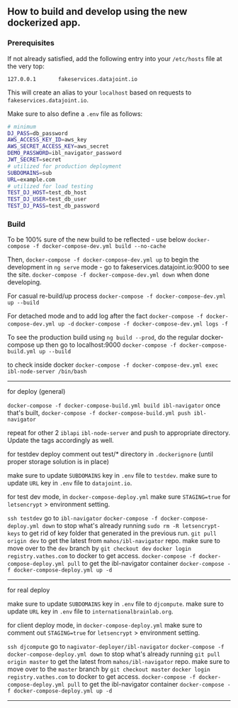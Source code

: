 ## How to build and develop using the new dockerized app.

### Prerequisites

If not already satisfied, add the following entry into your `/etc/hosts` file at the very top:

```
127.0.0.1       fakeservices.datajoint.io
```

This will create an alias to your `localhost` based on requests to `fakeservices.datajoint.io`.

Make sure to also define a `.env` file as follows:

``` sh
# minimum
DJ_PASS=db_password
AWS_ACCESS_KEY_ID=aws_key
AWS_SECRET_ACCESS_KEY=aws_secret
DEMO_PASSWORD=ibl_navigator_password
JWT_SECRET=secret
# utilized for production deployment
SUBDOMAINS=sub
URL=example.com
# utilized for load testing
TEST_DJ_HOST=test_db_host
TEST_DJ_USER=test_db_user
TEST_DJ_PASS=test_db_password
```

### Build

To be 100% sure of the new build to be reflected - use below
`docker-compose -f docker-compose-dev.yml build --no-cache`

Then,
`docker-compose -f docker-compose-dev.yml up`
to begin the development in `ng serve` mode - go to
fakeservices.datajoint.io:9000 to see the site.
`docker-compose -f docker-compose-dev.yml down`
when done developing.

For casual re-build/up process
`docker-compose -f docker-compose-dev.yml up --build`

For detached mode and to add log after the fact
`docker-compose -f docker-compose-dev.yml up -d`
`docker-compose -f docker-compose-dev.yml logs -f`

To see the production build using `ng build --prod`,
do the regular docker-compose up then go to localhost:9000
`docker-compose -f docker-compose-build.yml up --build`

to check inside docker 
`docker-compose -f docker-compose-dev.yml exec ibl-node-server /bin/bash`

--------------------------------
for deploy (general)

`docker-compose -f docker-compose-build.yml build ibl-navigator` once that's built,
`docker-compose -f docker-compose-build.yml push ibl-navigator`

repeat for other 2 `iblapi` `ibl-node-server` and push to appropriate directory. Update the tags accordingly as well.

for testdev deploy
comment out test/* directory in `.dockerignore` (until proper storage solution is in place)

make sure to update `SUBDOMAINS` key in `.env` file to `testdev`.
make sure to update `URL` key in `.env` file to `datajoint.io`.

for test dev mode, in `docker-compose-deploy.yml` make sure `STAGING=true` for `letsencrypt` > environment setting.

`ssh testdev` go to `ibl-navigator`
`docker-compose -f docker-compose-deploy.yml down` to stop what's already running
`sudo rm -R letsencrypt-keys` to get rid of key folder that generated in the previous run.
`git pull origin dev` to get the latest from `mahos/ibl-navigator` repo.
make sure to move over to the `dev` branch by `git checkout dev`
`docker login registry.vathes.com` to docker to get access.
`docker-compose -f docker-compose-deploy.yml pull` to get the ibl-navigator container
`docker-compose -f docker-compose-deploy.yml up -d`

-----------------------------------

for real deploy

make sure to update `SUBDOMAINS` key in `.env` file to `djcompute`.
make sure to update `URL` key in `.env` file to `internationalbrainlab.org`.

for client deploy mode, in `docker-compose-deploy.yml` make sure to comment out `STAGING=true` for `letsencrypt` > environment setting.

`ssh djcompute` go to `nagivator-deployer/ibl-navigator`
`docker-compose -f docker-compose-deploy.yml down` to stop what's already running
`git pull origin master` to get the latest from `mahos/ibl-navigator` repo.
make sure to move over to the `master` branch by `git checkout master`
`docker login registry.vathes.com` to docker to get access.
`docker-compose -f docker-compose-deploy.yml pull` to get the ibl-navigator container
`docker-compose -f docker-compose-deploy.yml up -d`

-------------------------------------